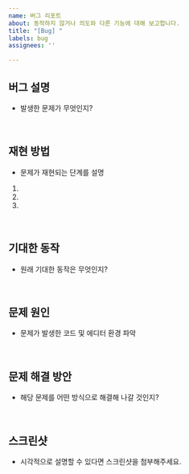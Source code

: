 ```yaml
---
name: 버그 리포트
about: 동작하지 않거나 의도와 다른 기능에 대해 보고합니다.
title: "[Bug] "
labels: bug
assignees: ''

---
```


## 버그 설명
- 발생한 문제가 무엇인지?


<br>

## 재현 방법
- 문제가 재현되는 단계를 설명
1. 
2. 
3. 

<br>

## 기대한 동작
- 원래 기대한 동작은 무엇인지?


<br>

## 문제 원인
- 문제가 발생한 코드 및 에디터 환경 파악


<br>

## 문제 해결 방안
- 해당 문제를 어떤 방식으로 해결해 나갈 것인지?


<br>

## 스크린샷
- 시각적으로 설명할 수 있다면 스크린샷을 첨부해주세요.

